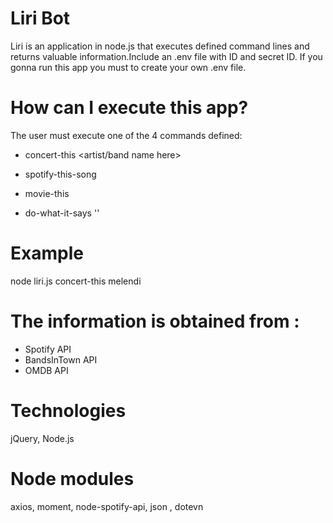 # Liri Bot
Liri is an application in node.js that executes defined command lines and returns valuable information.Include an .env file with ID and secret ID. If you gonna run this app you must to create your own .env file.

# How can I execute this app?
The user must execute one of the 4 commands defined:
* concert-this  <artist/band name here>

* spotify-this-song    <song name here>
 
* movie-this   <movie name here>
 
* do-what-it-says '<read data from random.txt>'
 
# Example

 node liri.js concert-this  melendi

# The information is obtained from : 
 * Spotify API
 * BandsInTown API
 * OMDB API
 
# Technologies
jQuery, Node.js

# Node modules
axios, moment, node-spotify-api, json , dotevn



